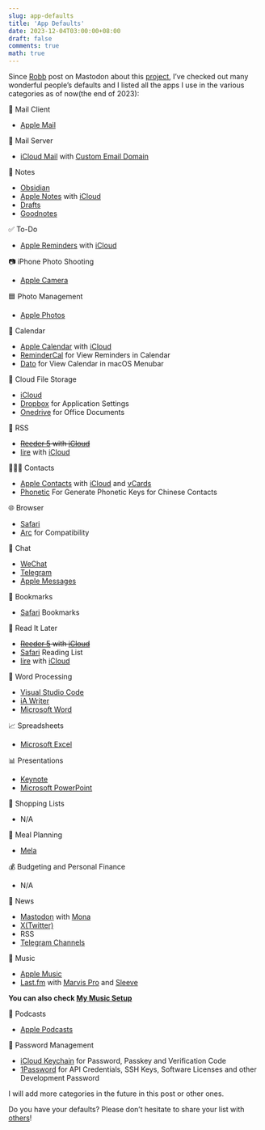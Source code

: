 ```yaml
---
slug: app-defaults
title: 'App Defaults'
date: 2023-12-04T03:00:00+08:00
draft: false
comments: true
math: true
---
```


Since [Robb](https://social.lol/@robb) post on Mastodon about this [project](https://defaults.rknight.me), I’ve checked out many wonderful people’s defaults and I listed all the apps I use in the various categories as of now(the end of 2023):

📨 Mail Client
+ [Apple Mail](https://apps.apple.com/us/app/mail/id1108187098)

📮 Mail Server
+ [iCloud Mail](https://www.icloud.com/mail) with [Custom Email Domain](https://support.apple.com/en-us/HT212514)

📝 Notes
+ [Obsidian](https://obsidian.md)
+ [Apple Notes](https://apps.apple.com/us/app/notes/id1110145109) with [iCloud](https://www.icloud.com/notes)
+ [Drafts](https://getdrafts.com)
+ [Goodnotes](https://www.goodnotes.com)

✅ To-Do
+ [Apple Reminders](https://apps.apple.com/us/app/reminders/id1108187841) with [iCloud](https://www.icloud.com/reminders)

📷 iPhone Photo Shooting
+ [Apple Camera](https://apps.apple.com/us/app/camera/id1584216193)

🟦 Photo Management
+ [Apple Photos](https://apps.apple.com/us/app/photos/id1584215428)

📆 Calendar
+ [Apple Calendar](https://apps.apple.com/us/app/calendar/id1108185179) with [iCloud](https://www.icloud.com/calendar)
+ [ReminderCal](https://remindercal.bilaal.co.uk) for View Reminders in Calendar
+ [Dato](https://sindresorhus.com/dato) for View Calendar in macOS Menubar

📁 Cloud File Storage
+ [iCloud](https://www.icloud.com)
+ [Dropbox](https://www.dropbox.com) for Application Settings
+ [Onedrive](https://onedrive.live.com) for Office Documents 

📖 RSS
+ ~~[Reeder 5](https://reeder.app) with [iCloud](https://www.icloud.com)~~
+ [lire](https://www.lireapp.com) with [iCloud](https://www.icloud.com)

🙍🏻‍♂️ Contacts
+ [Apple Contacts](https://apps.apple.com/us/app/contacts/id1069512615) with [iCloud](https://www.icloud.com/contacts) and [vCards](https://github.com/metowolf/vCards)
+ [Phonetic](https://github.com/iAugux/Phonetic) For Generate Phonetic Keys for Chinese Contacts

🌐 Browser
+ [Safari](https://www.apple.com/safari/)
+ [Arc](https://arc.net) for Compatibility

💬 Chat
+ [WeChat](https://www.wechat.com/us/)
+ [Telegram](https://telegram.org)
+ [Apple Messages](https://apps.apple.com/us/app/messages/id1146560473)

🔖 Bookmarks
+ [Safari](https://www.apple.com/safari/) Bookmarks

📑 Read It Later
+ ~~[Reeder 5](https://reeder.app) with [iCloud](https://www.icloud.com)~~
+ [Safari](https://www.apple.com/safari/) Reading List
+ [lire](https://www.lireapp.com) with [iCloud](https://www.icloud.com)

📜 Word Processing
+ [Visual Studio Code](https://code.visualstudio.com)
+ [iA Writer](https://ia.net/writer)
+ [Microsoft Word](https://www.microsoft.com/en-us/microsoft-365/word)

📈 Spreadsheets
+ [Microsoft Excel](https://www.microsoft.com/en-us/microsoft-365/excel)

📊 Presentations
+ [Keynote](https://www.apple.com/keynote/)
+ [Microsoft PowerPoint](https://www.microsoft.com/en-us/microsoft-365/powerpoint)

🛒 Shopping Lists
+ N/A

🍴 Meal Planning
+ [Mela](https://mela.recipes)

💰 Budgeting and Personal Finance
+ N/A

📰 News
+ [Mastodon](https://joinmastodon.org) with [Mona](https://mastodon.social/@MonaApp)
+ [X(Twitter)](https://x.com)
+ RSS
+ [Telegram Channels](https://telegram.org/tour/channels)

🎵 Music
+ [Apple Music](https://www.apple.com/apple-music/)
+ [Last.fm](https://www.last.fm) with [Marvis Pro](https://appaddy.wixsite.com/marvis) and [Sleeve](https://replay.software/sleeve)

**You can also check [My Music Setup](https://blog.huadeity.com/posts/music-setup/)**

🎤 Podcasts
+ [Apple Podcasts](https://www.apple.com/apple-podcasts/)

🔐 Password Management
+ [iCloud Keychain](https://support.apple.com/en-us/HT204085) for Password, Passkey and Verification Code
+ [1Password](https://1password.com) for API Credentials, SSH Keys, Software Licenses and other Development Password

I will add more categories in the future in this post or other ones.

Do you have your defaults? Please don’t hesitate to share your list with [others](https://github.com/rknightuk/app-defaults)!
